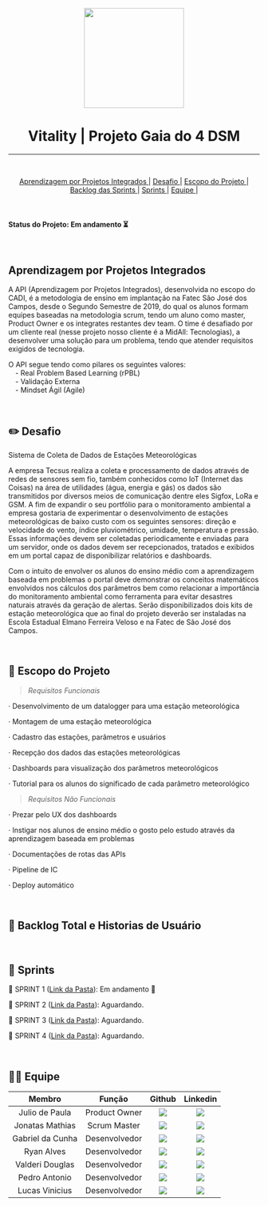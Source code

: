 <p align="center">
      <img src="" alt="" width="200">
      <h1 align="center"> Vitality | Projeto Gaia do 4 DSM </h1>

<hr>

<br>

<p align="center">
  <a href ="#api"> Aprendizagem por Projetos Integrados </a> | 
  <a href ="#desafio"> Desafio </a>  | 
  <a href ="#escopo"> Escopo do Projeto </a>  | 
  <a href ="#backlog"> Backlog das Sprints </a>  | 
  <a href ="#sprint"> Sprints </a>  | 
  <a href ="#equipe"> Equipe </a>  | 
</p>

<br>

<h4> Status do Projeto: Em andamento ⏳️ </h4>

<br>

## Aprendizagem por Projetos Integrados <a id="api"></a>

  A API (Aprendizagem por Projetos Integrados), desenvolvida no escopo do CADI, é a metodologia de ensino em implantação na Fatec São José dos Campos, desde o Segundo Semestre de 2019, do qual os alunos formam equipes baseadas na metodologia scrum, tendo um aluno como master, Product Owner e os integrates restantes dev team. O time é desafiado por um cliente real (nesse projeto nosso cliente é a MidAll: Tecnologias), a desenvolver uma solução para um problema, tendo que atender requisitos exigidos de tecnologia. <br> 
  
  O API segue tendo como pilares os seguintes valores: <br>
 - Real Problem Based Learning (rPBL) <br>
 - Validação Externa <br>
 - Mindset Ágil (Agile) <br>

<br>

## :pencil2: Desafio <a id="desafio"></a>

Sistema de Coleta de Dados de Estações Meteorológicas <br>

A empresa Tecsus realiza a coleta e processamento de dados através de redes de sensores sem fio,
também conhecidos como IoT (Internet das Coisas) na área de utilidades (água, energia e gás) os
dados são transmitidos por diversos meios de comunicação dentre eles Sigfox, LoRa e GSM. A fim
de expandir o seu portfólio para o monitoramento ambiental a empresa gostaria de experimentar
o desenvolvimento de estações meteorológicas de baixo custo com os seguintes sensores: direção
e velocidade do vento, índice pluviométrico, umidade, temperatura e pressão. Essas informações
devem ser coletadas periodicamente e enviadas para um servidor, onde os dados devem ser
recepcionados, tratados e exibidos em um portal capaz de disponibilizar relatórios e dashboards. <br>

Com o intuito de envolver os alunos do ensino médio com a aprendizagem baseada em problemas
o portal deve demonstrar os conceitos matemáticos envolvidos nos cálculos dos parâmetros bem
como relacionar a importância do monitoramento ambiental como ferramenta para evitar
desastres naturais através da geração de alertas. Serão disponibilizados dois kits de estação
meteorológica que ao final do projeto deverão ser instaladas na Escola Estadual Elmano Ferreira
Veloso e na Fatec de São José dos Campos. <br>

<br>

## :dart: Escopo do Projeto <a id="escopo"></a>

 > *Requisitos Funcionais*

· Desenvolvimento de um datalogger para uma estação meteorológica

· Montagem de uma estação meteorológica

· Cadastro das estações, parâmetros e usuários

· Recepção dos dados das estações meteorológicas

· Dashboards para visualização dos parâmetros meteorológicos

· Tutorial para os alunos do significado de cada parâmetro meteorológico

 > *Requisitos Não Funcionais*

· Prezar pelo UX dos dashboards

· Instigar nos alunos de ensino médio o gosto pelo estudo através da aprendizagem
baseada em problemas

· Documentações de rotas das APIs

· Pipeline de IC

· Deploy automático

<br>

## :dart: Backlog Total e Historias de Usuário <a id="backlog"></a>

<br>

## :date: Sprints <a id="sprint"></a>

🔖 SPRINT 1 ([Link da Pasta](https://github.com/Vitality-4DSM/Documentacao/tree/main/Sprint/Sprint%201)):  Em andamento 🏃

🔖 SPRINT 2 ([Link da Pasta]()):  Aguardando.

🔖 SPRINT 3 ([Link da Pasta]()):  Aguardando.

🔖 SPRINT 4 ([Link da Pasta]()):  Aguardando.

<br>

## 👨‍💼 Equipe <a id="equipe"></a>

| Membro | Função | Github | Linkedin |
| :----: | :----: | :----: | :------: | 
| Julio de Paula        | Product Owner  | <a href="https://github.com/JulioPm142"><img src="https://img.shields.io/badge/GitHub-100000?style=for-the-badge&logo=github&logoColor=white"></a>   | <a href="https://www.linkedin.com/in/j%C3%BAlio-machado-7a07a4250/"><img src="https://img.shields.io/badge/LinkedIn-0077B5?style=for-the-badge&logo=linkedin&logoColor=white"> |
| Jonatas Mathias         | Scrum Master | <a href="https://github.com/Jonatas-Dallo"><img src="https://img.shields.io/badge/GitHub-100000?style=for-the-badge&logo=github&logoColor=white"></a> | <a href="https://www.linkedin.com/in/jonatas-dall%C3%B3-147638206"><img src="https://img.shields.io/badge/LinkedIn-0077B5?style=for-the-badge&logo=linkedin&logoColor=white"></a> |
| Gabriel da Cunha       | Desenvolvedor | <a href="https://github.com/Tuuca"><img src="https://img.shields.io/badge/GitHub-100000?style=for-the-badge&logo=github&logoColor=white"></a>     | <a href="https://www.linkedin.com/in/gabriel-da-cunha-de-macedo-199890250/"><img src="https://img.shields.io/badge/LinkedIn-0077B5?style=for-the-badge&logo=linkedin&logoColor=white"></a> |
| Ryan Alves         | Desenvolvedor | <a href="https://github.com/XLryan246"><img src="https://img.shields.io/badge/GitHub-100000?style=for-the-badge&logo=github&logoColor=white"></a>   | <a href="https://www.linkedin.com/in/ryan-alves-661ba823b"><img src="https://img.shields.io/badge/LinkedIn-0077B5?style=for-the-badge&logo=linkedin&logoColor=white"></a> |
| Valderi Douglas      | Desenvolvedor | <a href="https://github.com/ValderiDouglas"><img src="https://img.shields.io/badge/GitHub-100000?style=for-the-badge&logo=github&logoColor=white"></a> | <a href="https://br.linkedin.com/in/valderidouglas"><img src="https://img.shields.io/badge/LinkedIn-0077B5?style=for-the-badge&logo=linkedin&logoColor=white"></a> |
| Pedro Antonio          | Desenvolvedor | <a href="https://github.com/Pedro-Toledo"><img src="https://img.shields.io/badge/GitHub-100000?style=for-the-badge&logo=github&logoColor=white"></a>       | <a href="https://br.linkedin.com/in/pedro-antonio-rizzo-toledo-71b465232"><img src="https://img.shields.io/badge/LinkedIn-0077B5?style=for-the-badge&logo=linkedin&logoColor=white"></a> |
| Lucas Vinicius          | Desenvolvedor | <a href="https://github.com/LucasVinicius32"><img src="https://img.shields.io/badge/GitHub-100000?style=for-the-badge&logo=github&logoColor=white"></a>       | <a href="https://www.linkedin.com/in/lucasviniciussoares/"><img src="https://img.shields.io/badge/LinkedIn-0077B5?style=for-the-badge&logo=linkedin&logoColor=white"></a> |

